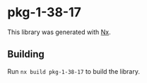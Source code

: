 # pkg-1-38-17

This library was generated with [Nx](https://nx.dev).

## Building

Run `nx build pkg-1-38-17` to build the library.
